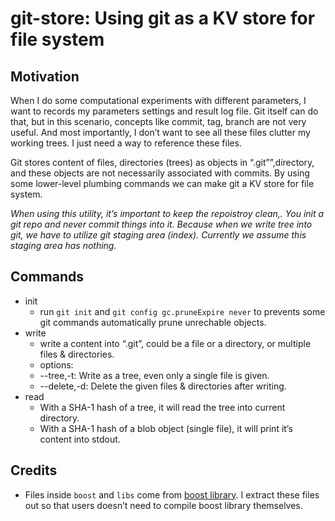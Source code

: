 # git-store: Using git as a KV store for file system

## Motivation
When I do some computational experiments with different parameters, I want to
records my parameters settings and result log file. Git itself can do that, but
in this scenario, concepts like commit, tag, branch are not very useful. And
most importantly, I don’t want to see all these files clutter my working trees.
I just need a way to reference these files.

Git stores content of files, directories (trees) as objects in
“.git””,directory, and these objects are not necessarily associated with
commits. By using some lower-level plumbing commands we can make git a KV store
for file system.

*When using this utility, it’s important to keep the repoistroy clean,. You init
a git repo and never commit things into it. Because when we write tree into git,
  we have to utilize git staging area (index). Currently we assume this staging
  area has nothing.*

## Commands
  - init
      - run `git init` and `git config gc.pruneExpire never` to prevents some
        git commands automatically prune unrechable objects.
  - write
      - write a content into “.git”, could be a file or a directory, or multiple
        files & directories.
      - options:
      - --tree,-t: Write as a tree, even only a single file is given.
      - --delete,-d: Delete the given files & directories after writing.
  - read
      - With a SHA-1 hash of a tree, it will read the tree into current
        directory.
      - With a SHA-1 hash of a blob object (single file), it will print it’s
        content into stdout.

## Credits
- Files inside `boost` and `libs` come from [boost
  library](http://www.boost.org/). I extract these files out so that users
  doesn’t need to compile boost library themselves.
